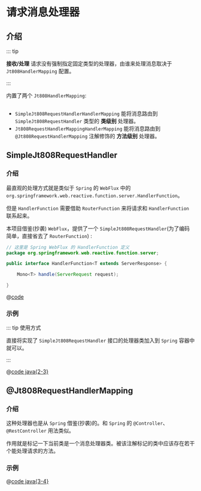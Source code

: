 # 请求消息处理器

## 介绍

::: tip

**接收/处理** 请求没有强制指定固定类型的处理器，由谁来处理消息取决于 `Jt808HandlerMapping` 配置。

:::

内置了两个 `Jt808HandlerMapping`:

<p class="demo">
    <img :src="$withBase('/img/v2/design/jt808-handler-mapping.png')">
</p>

- `SimpleJt808RequestHandlerHandlerMapping` 能将消息路由到 `SimpleJt808RequestHandler` 类型的 **类级别** 处理器。
- `Jt808RequestHandlerMappingHandlerMapping` 能将消息路由到 `@Jt808RequestHandlerMapping` 注解修饰的 **方法级别** 处理器。

## SimpleJt808RequestHandler

### 介绍

最直观的处理方式就是类似于 `Spring` 的 `WebFlux` 中的 `org.springframework.web.reactive.function.server.HandlerFunction`。

但是 `HandlerFunction` 需要借助 `RouterFunction` 来将请求和 `HandlerFunction` 联系起来。

本项目借鉴(抄袭) `WebFlux`，提供了一个  `SimpleJt808RequestHandler`(为了编码简单，直接省去了 `RouterFunction`) :

<CodeGroup>

  <CodeGroupItem title="HandlerFunction(Spring)">

```java
// 这里是 Spring WebFlux 的 HandlerFunction 定义
package org.springframework.web.reactive.function.server;

public interface HandlerFunction<T extends ServerResponse> {

    Mono<T> handle(ServerRequest request);

}
```

  </CodeGroupItem>

  <CodeGroupItem title="SimpleJt808RequestHandler" active>

@[code](@example-src/808/v2/basic/SimpleJt808RequestHandler.java)

  </CodeGroupItem>

</CodeGroup>

### 示例

::: tip 使用方式

直接将实现了 `SimpleJt808RequestHandler` 接口的处理器类加入到 `Spring` 容器中就可以。

:::

@[code java{2-3}](@example-src/808/v2/basic/request-processing/SimpleJt808RequestHandler.java)

## @Jt808RequestHandlerMapping

### 介绍

这种处理器也是从 `Spring` 借鉴(抄袭)的。和 `Spring` 的 `@Controller`、`@RestController` 用法类似。

作用就是标记一下当前类是一个消息处理器类。被该注解标记的类中应该存在若干个能处理请求的方法。

### 示例

@[code java{3-4}](@example-src/808/v2/basic/request-processing/Jt808RequestHandlerAnnotation.java)

